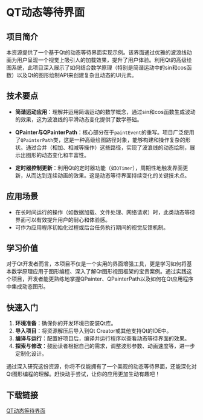 # QT动态等待界面

## 项目简介

本资源提供了一个基于Qt的动态等待界面实现示例。该界面通过优雅的波浪线动画为用户呈现一个视觉上吸引人的加载效果，提升了用户体验。利用Qt的高级绘图系统，此项目深入展示了如何结合数学原理（特别是简谐运动中的sin和cos函数）以及Qt的图形绘制API来创建复杂且动态的UI元素。

## 技术要点

- **简谐运动应用**：理解并运用简谐运动的数学概念，通过sin和cos函数生成波动的效果，这为波浪线的平滑动态变化提供了数学基础。
  
- **QPainter与QPainterPath**：核心部分在于`paintEvent`的重写。项目广泛使用了`QPainterPath`类，这是一种高级绘图路径对象，能够构建和操作复杂的形状。通过合并（相加、相减等操作）这些路径，实现了波浪线的动态绘制，展示出图形的动态变化和丰富性。

- **定时器控制更新**：利用Qt的定时器功能（如`QTimer`），周期性地触发界面更新，从而达到连续动画的效果。这是动态等待界面持续变化的关键技术点。

## 应用场景

- 在长时间运行的操作（如数据加载、文件处理、网络请求）时，此类动态等待界面可以有效提升用户的耐心和体验感。
- 可作为应用程序初始化过程或后台任务执行期间的视觉反馈机制。

## 学习价值

对于Qt开发者而言，本项目不仅是一个实用的界面增强工具，更是学习如何将基本数学原理应用于图形编程、深入了解Qt图形视图框架的宝贵案例。通过实践这个项目，开发者能更熟练地掌握QPainter、QPainterPath以及如何在Qt应用程序中集成动态图形。

## 快速入门

1. **环境准备**：确保你的开发环境已安装Qt库。
2. **导入项目**：将资源解压后导入到Qt Creator或其他支持Qt的IDE中。
3. **编译与运行**：配置好项目后，编译并运行程序以查看动态等待界面的效果。
4. **探索与修改**：鼓励读者根据自己的需求，调整波形参数、动画速度等，进一步定制化设计。

通过深入研究这份资源，你将不仅能拥有了一个美观的动态等待界面，还能深化对Qt图形编程的理解。赶快动手尝试，让你的应用更加生动有趣吧！

## 下载链接

[QT动态等待界面](https://pan.quark.cn/s/22d4bcb46825)